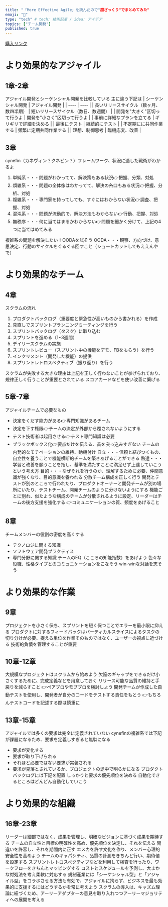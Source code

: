 ```yaml
---
title: "「More Effective Agile」を読んだので"超ざっくり"でまとめてみた"
emoji: "💬"
type: "tech" # tech: 技術記事 / idea: アイデア
topics: ["チーム開発"]
published: true
---
```


[購入リンク](https://www.amazon.co.jp/dp/B089KFKB5H/ref=dp-kindle-redirect?_encoding=UTF8&btkr=1)

# より効果的なアジャイル
## 1章-2章
アジャイル開発とシーケンシャル開発を比較している
主に違う下記は
| シーケンシャル開発 | アジャイル開発 |
| ---- | ---- |
| 長いリリースサイクル（数ヶ月、数四半期） | 短いリリースサイクル（数日、数週間） |
| 開発を"大きく"区切って行うよ | 開発を"小さく"区切って行うよ |
| 事前に詳細なプランを立てる | ギリギリで詳細を決める |
| 最後にテスト | 継続的にテスト |
| 不定期にに共同作業する | 頻繁に定期共同作業する |
| 理想、制御思考 | 臨機応変、改善 |

## 3章
cynefin（カネヴィン？クネビン？）フレームワーク、状況に適した戦術がわかるよ
1. 単純系・・・問題がわかってて、解決策もある状況👉把握、分類、対処
2. 煩雑系・・・問題の全体像はわかってて、解決の糸口もある状況👉把握、分析、対処
3. 複雑系・・・専門家を持ってしても、すぐにはわからない状況👉調査、把握、対処
4. 混沌系・・・問題が流動的で、解決方法もわからない👉行動、把握、対処
5. 無秩序・・・何に当てはまるかわからない👉問題を細かく分けて、上記の4つに当てはめてみる

複雑系の問題を解決したい！OODAを試そう
OODA・・・観察、方向づけ、意思決定、行動のサイクルをぐるぐる回すこと（ショートカットしてもええんやで）

# より効果的なチーム
## 4章
スクラムの流れ
1. プロダクトバックログ（重要度と緊急性が高いものから書かれる）を作成
2. 見直しでスプリントプランニングミーティングを行う
3. スプリントバックログ（タスク）に取り込む
4. スプリントを進める（1~3週間）
5. デイリースクラムの実施
6. スプリントレビュー（スプリント中の機能をデモ、FBをもらう）を行う
7. インクリメント（開発した機能）の提供
8. スプリントレトロスペクティブ（振り返り）を行う

スクラムが失敗する大きな理由は上記を正しく行わないことが挙げられており、規律正しく行うことが重要とされている
スコアカードなどを使い改善に繋げる

## 5章-7章
アジャイルチームで必要なもの
- 決定をくだす能力がある👉専門知識があるチーム
- 決定を下す権限👉チームの決定が外部から覆されないようにする
- テスト技術者は起用させる👉テスト専門知識は必要
- ブラックボックス化👉要点だけを伝える、首を突っ込みすぎない
チームの内発的なモチベーションの維持、動機付け
自立・・・信頼と結びつくもの、自立性を養うことで機能横断的チームを築きあげることができる
熟達・・・学習と改善を願うことを指し、基準を満たすことに満足せず上達していこうという考え方
目的・・・なぜそれを行うのか、理解するために必要、仲間意識が強くなり、目的意識を養われる
分散チーム構成を正しく行う
開発とテストが別のところで行われたり、プロダクトオーナーと開発チームが別の場所にいたり、テストチーム、開発チームのように分けないようにする
機能ごとに別れ、似たような構成のチームが分散されるように設定、リーダーはチームの後方支援を強化する
👉コミュニケーションの質、頻度をあげること

## 8章
チームメンバーの役割の密度を高くする
- テクノロジに関する知識
- ソフトウェア開発プラクティス
- 専門分野に関する知識
チームのEQ（こころの知能指数）をあげよう
色々な役職、性格タイプとのコミュニケーションをこなそう
win-winな対話を志そう

# より効果的な作業
## 9章
プロジェクトを小さく保ち、スプリントを短く保つことでエラーを最小限に抑える
プロダクトに対するフィードバックはバーティカルスライスによるタスクの切り分けが必要、捉える単位を作業そのものではなく、ユーザーの視点に近づける
技術的負債を管理することが重要

## 10章-12章
大規模なプロジェクトはスクラムから始めよう
欠陥のギャップをできるだけ小さくするために、完成定義などを用意しておく
リリース可能な品質の維持と手戻りを減らすこと
👉ペアプロやモブプロを検討しよう
開発チームが作成した自動テストを使用し、開発者が自分のコードをテストする責任をもとう
👉もちろんテストコードを記述する際は慎重に

## 13章-15章
アジャイルでは多くの要求は完全に定義されていない
cynefinの複雑系では下記が課題になるため、要求を定義しすぎると無駄になる
- 要求が変化する
- 要求が取り下げられる
- それほど必要ではない要求が実装される
- 要求が見落とされているか、プロジェクトの途中で明らかになる
プロダクトバックログには下記を配置
しっかりと要求の優先順位を決める
自動化できるところはどんどん自動化していこう

# より効果的な組織
## 16章-23章
リーダーは細部ではなく、成果を管理し、明確なビジョンに基づく成果を期待する
チームの自立性と目標の明確性を高め、優先順位を決定し、それを伝える
間違いを許容し、それを期間内に正す
エスカを許す文化を作り、メンバー心理的安全性を高めよう
チームのキャパシティ、品質の計測をきちんと行い、期待値を設定する
スプリントレトロスペクティブなどを利用して検査を行ったり、ワークフローをきちんとマッピングする
コストとスケジュールを予測し、大まかな対処法を考え柔軟に対応する
規制産業には「シーケンシャル型」と「アジャイル型」をコラボさせる方法も有効で、アジャイルに拘らず、ビジネスを最も効果的に支援するにはどうするかを常に考えよう
スクラムの導入は、キャズム理論に紐づくため、アーリーアダプターの意見を取り入れつつアーリーマジョリティへの展開を考える
